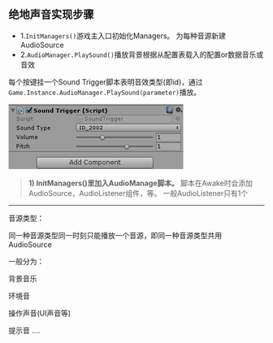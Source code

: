 ## 绝地声音实现步骤
* 1.`InitManagers()`游戏主入口初始化Managers。  为每种音源新建AudioSource
* 2.`AudioManager.PlaySound()`播放背景根据从配置表载入的配置or数据音乐或音效

每个按键挂一个Sound Trigger脚本表明音效类型(即id)，通过`Game.Instance.AudioManager.PlaySound(parameter)`播放。

![](pic/3.png)


> **1) InitManagers()里加入AudioManage脚本。**
脚本在Awake时会添加AudioSource，AudioListener组件，等。  一般AudioListener只有1个

---


音源类型：

同一种音源类型同一时刻只能播放一个音源，即同一种音源类型共用AudioSource



一般分为：

背景音乐

环境音

操作声音(UI声音等)

提示音
....